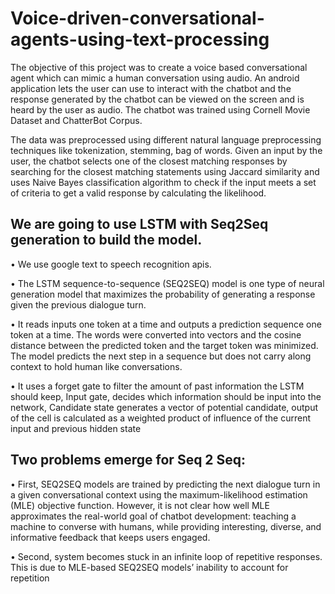 # Voice-driven-conversational-agents-using-text-processing
The objective of this project was to create a voice based conversational agent which can mimic a human conversation using audio. An android application lets the user can use to interact with the chatbot and the response generated by the chatbot can be viewed on the screen and is heard by the user as audio. The chatbot was trained using Cornell Movie Dataset and ChatterBot Corpus.

The data was preprocessed using different natural language preprocessing techniques like tokenization, stemming, bag of words. Given an input by the user, the chatbot selects one of the closest matching responses by searching for the closest matching statements using Jaccard similarity and uses Naive Bayes classification algorithm to check if the input meets a set of criteria to get a valid response by calculating the likelihood.


## We are going to use LSTM with Seq2Seq generation to build the model. 

  •	We use google text to speech recognition apis. 

  •	The LSTM sequence-to-sequence (SEQ2SEQ) model is one type of neural generation model that maximizes the probability of generating a response given the previous dialogue turn.

  •	It reads inputs one token at a time and outputs a prediction sequence one token at a time. The words were converted into vectors and the cosine distance between the predicted token and the target token was minimized. The model predicts the next step in a sequence but does not carry along context to hold human like conversations.

  •	It uses a forget gate to filter the amount of past information the LSTM should keep, Input gate, decides which information should be input into the network, Candidate state generates a vector of potential candidate, output of the cell is calculated as a weighted product of influence of the current input and previous hidden state


## Two problems emerge for Seq 2 Seq: 

  •	First, SEQ2SEQ models are trained by predicting the next dialogue turn in a given conversational context using the maximum-likelihood estimation (MLE) objective function. However, it is not clear how well MLE approximates the real-world goal of chatbot development: teaching a machine to converse with humans, while providing interesting, diverse, and informative feedback that keeps users engaged.

  •	Second, system becomes stuck in an infinite loop of repetitive responses. This is due to MLE-based SEQ2SEQ models’ inability to account for repetition
